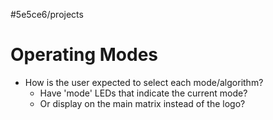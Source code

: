 #5e5ce6/projects 

# Operating Modes

- How is the user expected to select each mode/algorithm?
	- Have 'mode' LEDs that indicate the current mode?
	- Or display on the main matrix instead of the logo?
